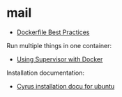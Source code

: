 # mail



* [Dockerfile Best Practices](https://docs.docker.com/engine/articles/dockerfile_best-practices/)


Run multiple things in one container:

* [Using Supervisor with Docker](https://docs.docker.com/engine/articles/using_supervisord/)



Installation documentation:

* [Cyrus installation docu for ubuntu](https://docs.cyrus.foundation/imap/installation/distributions/ubuntu.html)

